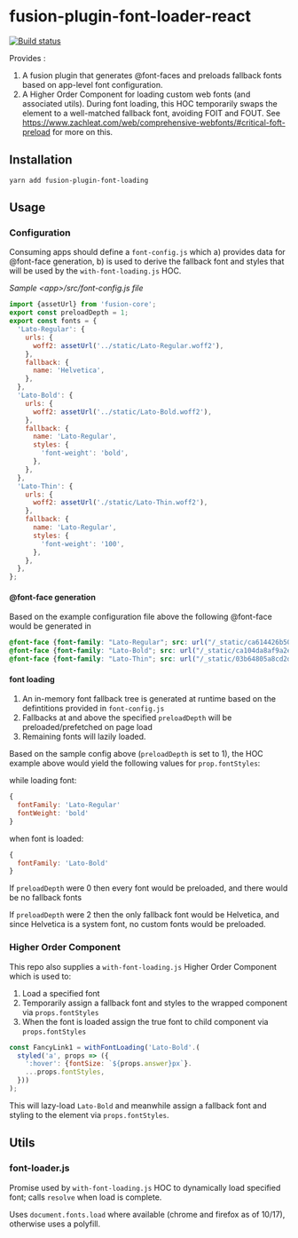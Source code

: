 # fusion-plugin-font-loader-react

[![Build status](https://badge.buildkite.com/a09fc8cc2c13e72534ae4e791fb891753489fb80e02d82021b.svg?branch=master)](https://buildkite.com/uberopensource/fusion-plugin-font-loader-react)

Provides :
1. A fusion plugin that generates @font-faces and preloads fallback fonts based on app-level font configuration.
2. A Higher Order Component for loading custom web fonts (and associated utils). During font loading, this HOC temporarily swaps the element to a well-matched fallback font, avoiding FOIT and FOUT. See https://www.zachleat.com/web/comprehensive-webfonts/#critical-foft-preload for more on this.

## Installation

```
yarn add fusion-plugin-font-loading
```

## Usage

### Configuration
Consuming apps should define a `font-config.js` which a) provides data for @font-face generation, b) is used to derive the fallback font and styles that will be used by the `with-font-loading.js` HOC.

_Sample \<app\>/src/font-config.js file_
```js
import {assetUrl} from 'fusion-core';
export const preloadDepth = 1;
export const fonts = {
  'Lato-Regular': {
    urls: {
      woff2: assetUrl('../static/Lato-Regular.woff2'),
    },
    fallback: {
      name: 'Helvetica',
    },
  },
  'Lato-Bold': {
    urls: {
      woff2: assetUrl('../static/Lato-Bold.woff2'),
    },
    fallback: {
      name: 'Lato-Regular',
      styles: {
        'font-weight': 'bold',
      },
    },
  },
  'Lato-Thin': {
    urls: {
      woff2: assetUrl('./static/Lato-Thin.woff2'),
    },
    fallback: {
      name: 'Lato-Regular',
      styles: {
        'font-weight': '100',
      },
    },
  },
};
```

#### @font-face generation

Based on the example configuration file above the following @font-face would be generated in <head>

```css
@font-face {font-family: "Lato-Regular"; src: url("/_static/ca614426b50ca7d007056aa00954764b.woff2") format("woff2");}
@font-face {font-family: "Lato-Bold"; src: url("/_static/ca104da8af9a2e0771e8fe2b31f8ec1e.woff2") format("woff2");}
@font-face {font-family: "Lato-Thin"; src: url("/_static/03b64805a8cd2d53fadc5814445c2fb5.woff2") format("woff2");}
```

#### font loading

1. An in-memory font fallback tree is generated at runtime based on the defintitions provided in `font-config.js`
2. Fallbacks at and above the specified `preloadDepth` will be preloaded/prefetched on page load
3. Remaining fonts will lazily loaded.

Based on the sample config above (`preloadDepth` is set to 1), the HOC example above would yield the following values for `prop.fontStyles`:

while loading font:
```js
{
  fontFamily: 'Lato-Regular'
  fontWeight: 'bold'
}
```

when font is loaded:
```js
{
  fontFamily: 'Lato-Bold'
}
```

If `preloadDepth` were 0 then every font would be preloaded, and there would be no fallback fonts

If `preloadDepth` were 2 then the only fallback font would be Helvetica, and since Helvetica is a system font, no custom fonts would be preloaded.

### Higher Order Component

This repo also supplies a `with-font-loading.js` Higher Order Component which is used to:
1. Load a specified font
2. Temporarily assign a fallback font and styles to the wrapped component via `props.fontStyles`
3. When the font is loaded assign the true font to child component via `props.fontStyles`

```js
const FancyLink1 = withFontLoading('Lato-Bold'.(
  styled('a', props => ({
    ':hover': {fontSize: `${props.answer}px`}.
    ...props.fontStyles,
  }))
);
```

This will lazy-load `Lato-Bold` and meanwhile assign a fallback font and styling to the element via `props.fontStyles`.

## Utils

### font-loader.js

Promise used by `with-font-loading.js` HOC to dynamically load specified font; calls `resolve` when load is complete.

Uses `document.fonts.load` where available (chrome and firefox as of 10/17), otherwise uses a polyfill.









